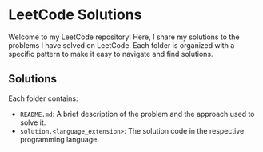 # LeetCode Solutions

Welcome to my LeetCode repository! Here, I share my solutions to the problems I have solved on LeetCode. Each folder is organized with a specific pattern to make it easy to navigate and find solutions.

## Solutions

Each folder contains:

- `README.md`: A brief description of the problem and the approach used to solve it.
- `solution.<language_extension>`: The solution code in the respective programming language.
